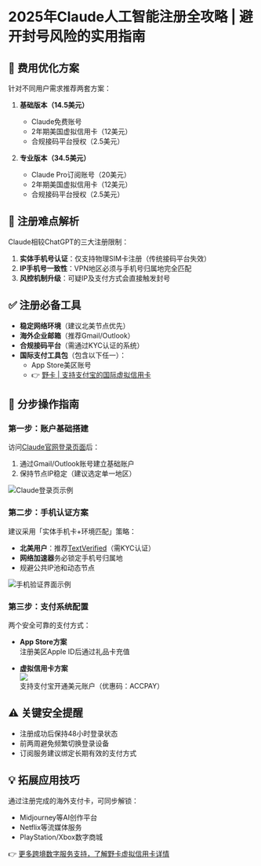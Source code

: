 # 2025年Claude人工智能注册全攻略 | 避开封号风险的实用指南

## 🚀 费用优化方案
针对不同用户需求推荐两套方案：

1. **基础版本（14.5美元）**  
   - Claude免费账号
   - 2年期美国虚拟信用卡（12美元）
   - 合规接码平台授权（2.5美元）

2. **专业版本（34.5美元）**  
   - Claude Pro订阅账号（20美元）
   - 2年期美国虚拟信用卡（12美元）
   - 合规接码平台授权（2.5美元）

## 🛑 注册难点解析
Claude相较ChatGPT的三大注册限制：
1. **实体手机号认证**：仅支持物理SIM卡注册（传统接码平台失效）
2. **IP手机号一致性**：VPN地区必须与手机号归属地完全匹配
3. **风控机制升级**：可疑IP及支付方式会直接触发封号

## ✅ 注册必备工具
- **稳定网络环境**（建议北美节点优先）
- **海外企业邮箱**（推荐Gmail/Outlook）
- **合规接码平台**（需通过KYC认证的系统）
- **国际支付工具包**（包含以下任一）：
  - App Store美区账号
  - 👉 [野卡 | 支持支付宝的国际虚拟信用卡](https://bbtdd.com/yeka)

## 📝 分步操作指南

### 第一步：账户基础搭建
访问[Claude官网登录页面](https://claude.ai/login)后：
1. 通过Gmail/Outlook账号建立基础账户
2. 保持节点IP稳定（建议选定单一地区）

![Claude登录页示例](&amp;w=3840&amp;q=75)

### 第二步：手机认证方案
建议采用「实体手机卡+环境匹配」策略：
- **北美用户**：推荐[TextVerified](https://www.textverified.com)（需KYC认证）
- **网络加速器**务必锁定手机号归属地
- 规避公共IP池和动态节点

![手机验证界面示例](&amp;w=3840&amp;q=75)

### 第三步：支付系统配置
两个安全可靠的支付方式：
- **App Store方案**  
  注册美区Apple ID后通过礼品卡充值

- **虚拟信用卡方案**  
  [![](&amp;w=3840&amp;q=75)](https://bbtdd.com/yeka)  
  支持支付宝开通美元账户（优惠码：ACCPAY）

## ⚠️ 关键安全提醒
- 注册成功后保持48小时登录状态
- 前两周避免频繁切换登录设备
- 订阅服务建议绑定长期有效的支付方式

## 💡 拓展应用技巧
通过注册完成的海外支付卡，可同步解锁：
- Midjourney等AI创作平台
- Netflix等流媒体服务
- PlayStation/Xbox数字商城

👉 [更多跨境数字服务支持，了解野卡虚拟信用卡详情](https://bbtdd.com/yeka)